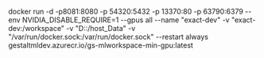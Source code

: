docker run -d -p8081:8080 -p 54320:5432 -p 13370:80 -p 63790:6379 --env NVIDIA_DISABLE_REQUIRE=1 --gpus all --name "exact-dev" -v "exact-dev:/workspace" -v "D:\:/host_Data" -v "/var/run/docker.sock:/var/run/docker.sock" --restart always gestaltmldev.azurecr.io/gs-mlworkspace-min-gpu:latest